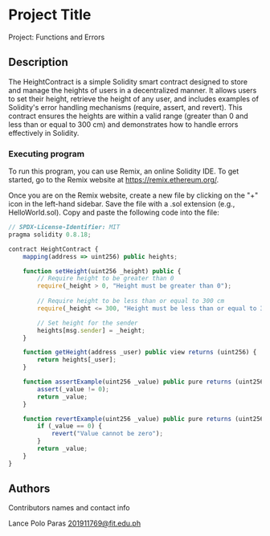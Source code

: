 # Project Title

Project: Functions and Errors

## Description

The HeightContract is a simple Solidity smart contract designed to store and manage the heights of users in a decentralized manner. It allows users to set their height, retrieve the height of any user, and includes examples of Solidity's error handling mechanisms (require, assert, and revert). This contract ensures the heights are within a valid range (greater than 0 and less than or equal to 300 cm) and demonstrates how to handle errors effectively in Solidity.

### Executing program

To run this program, you can use Remix, an online Solidity IDE. To get started, go to the Remix website at https://remix.ethereum.org/.

Once you are on the Remix website, create a new file by clicking on the "+" icon in the left-hand sidebar. Save the file with a .sol extension (e.g., HelloWorld.sol). Copy and paste the following code into the file:

```javascript
// SPDX-License-Identifier: MIT
pragma solidity 0.8.18;

contract HeightContract {
    mapping(address => uint256) public heights;

    function setHeight(uint256 _height) public {
        // Require height to be greater than 0
        require(_height > 0, "Height must be greater than 0");
        
        // Require height to be less than or equal to 300 cm
        require(_height <= 300, "Height must be less than or equal to 300 cm");

        // Set height for the sender
        heights[msg.sender] = _height;
    }

    function getHeight(address _user) public view returns (uint256) {
        return heights[_user];
    }

    function assertExample(uint256 _value) public pure returns (uint256) {
        assert(_value != 0);
        return _value;
    }

    function revertExample(uint256 _value) public pure returns (uint256) {
        if (_value == 0) {
            revert("Value cannot be zero");
        }
        return _value;
    }
}

```

## Authors

Contributors names and contact info

Lance Polo Paras
201911769@fit.edu.ph
